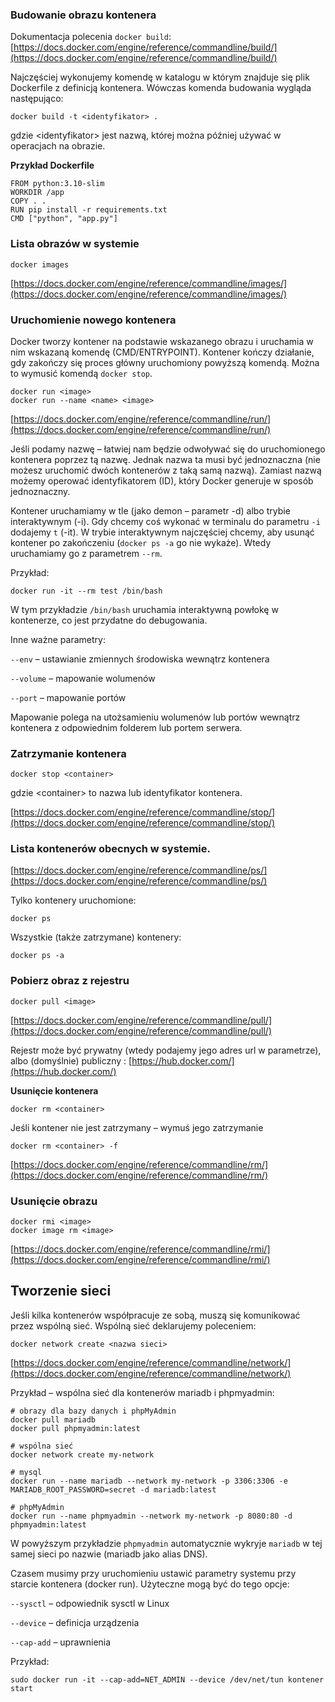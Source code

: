 ### Budowanie obrazu kontenera

Dokumentacja polecenia `docker build`: [https://docs.docker.com/engine/reference/commandline/build/](https://docs.docker.com/engine/reference/commandline/build/)

Najczęściej wykonujemy komendę w katalogu w którym znajduje się plik Dockerfile z definicją kontenera. Wówczas komenda budowania wygląda następująco:

```
docker build -t <identyfikator> .
```

gdzie &lt;identyfikator&gt; jest nazwą, której można później używać w operacjach na obrazie.

**Przykład Dockerfile**
```
FROM python:3.10-slim
WORKDIR /app
COPY . .
RUN pip install -r requirements.txt
CMD ["python", "app.py"]
```

### Lista obrazów w systemie

```
docker images
```

[https://docs.docker.com/engine/reference/commandline/images/](https://docs.docker.com/engine/reference/commandline/images/)

### Uruchomienie nowego kontenera

Docker tworzy kontener na podstawie wskazanego obrazu i uruchamia w nim wskazaną komendę \(CMD/ENTRYPOINT\). Kontener kończy działanie, gdy zakończy się proces główny uruchomiony powyższą komendą. Można to wymusić komendą `docker stop`.

```
docker run <image>
docker run --name <name> <image>
```

[https://docs.docker.com/engine/reference/commandline/run/](https://docs.docker.com/engine/reference/commandline/run/)

Jeśli podamy nazwę – łatwiej nam będzie odwoływać się do uruchomionego kontenera poprzez tą nazwę. Jednak nazwa ta musi być jednoznaczna \(nie możesz uruchomić dwóch kontenerów z taką samą nazwą\). Zamiast nazwą możemy operować identyfikatorem \(ID\), który Docker generuje w sposób jednoznaczny.

Kontener uruchamiamy w tle \(jako demon – parametr -d\) albo  trybie interaktywnym \(-i\). Gdy chcemy  coś wykonać w terminalu do parametru `-i` dodajemy `t` \(-it\). W trybie interaktywnym najczęściej chcemy, aby usunąć kontener  po zakończeniu \(`docker ps -a` go nie wykaże\). Wtedy  uruchamiamy go z parametrem `--rm`.

Przykład:

```
docker run -it --rm test /bin/bash
```
W tym przykładzie `/bin/bash` uruchamia interaktywną powłokę w kontenerze, co jest przydatne do debugowania.

Inne ważne parametry:

`--env` – ustawianie zmiennych środowiska wewnątrz kontenera

`--volume` – mapowanie wolumenów

`--port` – mapowanie portów

Mapowanie polega na utożsamieniu wolumenów lub portów wewnątrz kontenera  z odpowiednim folderem lub portem serwera.

### Zatrzymanie kontenera

```
docker stop <container>
```

gdzie &lt;container&gt; to nazwa lub identyfikator kontenera.

[https://docs.docker.com/engine/reference/commandline/stop/](https://docs.docker.com/engine/reference/commandline/stop/)

### Lista kontenerów obecnych w systemie.

[https://docs.docker.com/engine/reference/commandline/ps/](https://docs.docker.com/engine/reference/commandline/ps/)

Tylko kontenery uruchomione:

```
docker ps
```

Wszystkie \(także zatrzymane\) kontenery:

```
docker ps -a
```

### Pobierz obraz z rejestru

```
docker pull <image>
```

[https://docs.docker.com/engine/reference/commandline/pull/](https://docs.docker.com/engine/reference/commandline/pull/)

Rejestr może być prywatny \(wtedy podajemy jego adres url w parametrze\), albo \(domyślnie\) publiczny : [https://hub.docker.com/](https://hub.docker.com/)

**Usunięcie kontenera**

```
docker rm <container>
```

Jeśli kontener nie jest zatrzymany – wymuś jego zatrzymanie

```
docker rm <container> -f
```

[https://docs.docker.com/engine/reference/commandline/rm/](https://docs.docker.com/engine/reference/commandline/rm/)

### Usunięcie obrazu

```
docker rmi <image>
docker image rm <image>
```

[https://docs.docker.com/engine/reference/commandline/rmi/](https://docs.docker.com/engine/reference/commandline/rmi/)

## Tworzenie sieci

Jeśli kilka kontenerów współpracuje ze sobą, muszą się komunikować przez wspólną sieć. Wspólną sieć deklarujemy poleceniem:

```
docker network create <nazwa sieci>
```

[https://docs.docker.com/engine/reference/commandline/network/](https://docs.docker.com/engine/reference/commandline/network/)

Przykład – wspólna sieć dla kontenerów mariadb i phpmyadmin:

```
# obrazy dla bazy danych i phpMyAdmin
docker pull mariadb
docker pull phpmyadmin:latest

# wspólna sieć
docker network create my-network

# mysql
docker run --name mariadb --network my-network -p 3306:3306 -e MARIADB_ROOT_PASSWORD=secret -d mariadb:latest

# phpMyAdmin
docker run --name phpmyadmin --network my-network -p 8080:80 -d phpmyadmin:latest
```
W powyższym przykładzie `phpmyadmin` automatycznie wykryje `mariadb` w tej samej sieci po nazwie \(mariadb jako alias DNS\).

Czasem musimy przy uruchomieniu ustawić parametry systemu przy starcie kontenera \(docker run\).  Użyteczne mogą być do tego opcje:

`--sysctl` – odpowiednik sysctl w Linux

`--device` – definicja urządzenia

`--cap-add` – uprawnienia

Przykład:

```
sudo docker run -it --cap-add=NET_ADMIN --device /dev/net/tun kontener start
```
